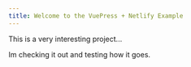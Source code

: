 ```yaml
---
title: Welcome to the VuePress + Netlify Example
---
```

This is a very interesting project...

Im checking it out and testing how it goes.
